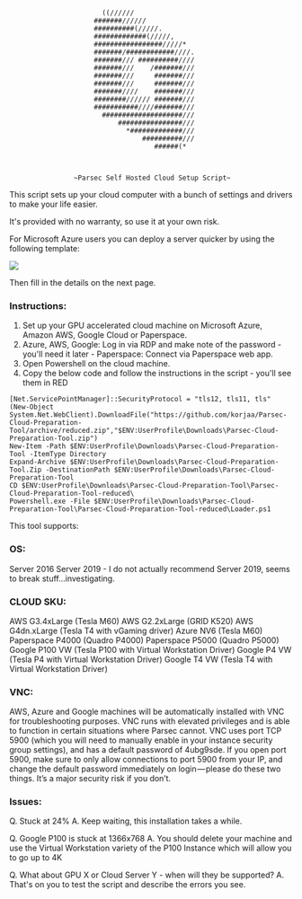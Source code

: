                            ((//////
                         #######//////
                         ##########(/////.
                         #############(/////,
                         #################/////*
                         #######/############////.
                         #######/// ##########////
                         #######///    /#######///
                         #######///     #######///
                         #######///     #######///
                         #######////    #######///
                         ########////// #######///
                         ###########////#######///
                           ####################///
                               ################///
                                 *#############///
                                     ##########///
                                        ######(*



                    ~Parsec Self Hosted Cloud Setup Script~

This script sets up your cloud computer with a bunch of settings and drivers
to make your life easier.

It's provided with no warranty, so use it at your own risk.

For Microsoft Azure users you can deploy a server quicker by using the following template:

<a href="https://portal.azure.com/#create/Microsoft.Template/uri/https%3A%2F%2Fraw.githubusercontent.com%2Fjamesstringerparsec%2FParsec-Cloud-Preparation-Tool%2Fmaster%2Fazuredeploy.json" target="_blank">
<img src="http://azuredeploy.net/deploybutton.png"/></a>

Then fill in the details on the next page.


### Instructions:
1. Set up your GPU accelerated cloud machine on Microsoft Azure, Amazon AWS, Google Cloud or Paperspace.
2. Azure, AWS, Google: Log in via RDP and make note of the password - you'll need it later - Paperspace: Connect via Paperspace web app.
3. Open Powershell on the cloud machine.
4. Copy the below code and follow the instructions in the script - you'll see them in RED

```
[Net.ServicePointManager]::SecurityProtocol = "tls12, tls11, tls"
(New-Object System.Net.WebClient).DownloadFile("https://github.com/korjaa/Parsec-Cloud-Preparation-Tool/archive/reduced.zip","$ENV:UserProfile\Downloads\Parsec-Cloud-Preparation-Tool.zip")
New-Item -Path $ENV:UserProfile\Downloads\Parsec-Cloud-Preparation-Tool -ItemType Directory
Expand-Archive $ENV:UserProfile\Downloads\Parsec-Cloud-Preparation-Tool.Zip -DestinationPath $ENV:UserProfile\Downloads\Parsec-Cloud-Preparation-Tool
CD $ENV:UserProfile\Downloads\Parsec-Cloud-Preparation-Tool\Parsec-Cloud-Preparation-Tool-reduced\
Powershell.exe -File $ENV:UserProfile\Downloads\Parsec-Cloud-Preparation-Tool\Parsec-Cloud-Preparation-Tool-reduced\Loader.ps1
```

This tool supports:

### OS:
Server 2016
Server 2019  - I do not actually recommend Server 2019, seems to break stuff...investigating.

### CLOUD SKU:
AWS G3.4xLarge    (Tesla M60)
AWS G2.2xLarge    (GRID K520)
AWS G4dn.xLarge   (Tesla T4 with vGaming driver)
Azure NV6         (Tesla M60)
Paperspace P4000  (Quadro P4000)
Paperspace P5000  (Quadro P5000)
Google P100 VW    (Tesla P100 with Virtual Workstation Driver)
Google P4 VW      (Tesla P4 with Virtual Workstation Driver)
Google T4 VW      (Tesla T4 with Virtual Workstation Driver)

### VNC:
AWS, Azure and Google machines will be automatically installed with VNC for troubleshooting purposes. VNC runs with elevated privileges and is able to function in certain situations where Parsec cannot. VNC uses port TCP 5900 (which you will need to manually enable in your instance security group settings), and has a default password of 4ubg9sde. If you open port 5900, make sure to only allow connections to port 5900 from your IP, and change the default password immediately on login — please do these two things. It’s a major security risk if you don’t.

### Issues:
Q. Stuck at 24%
A. Keep waiting, this installation takes a while.

Q. Google P100 is stuck at 1366x768
A. You should delete your machine and use the Virtual Workstation variety of the P100 Instance
   which will allow you to go up to 4K

Q. What about GPU X or Cloud Server Y - when will they be supported?
A. That's on you to test the script and describe the errors you see.



